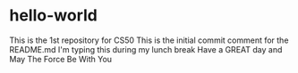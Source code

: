 # hello-world
This is the 1st repository for CS50 
This is the initial commit comment for the README.md 
I'm typing this during my lunch break 
Have a GREAT day and May The Force Be With You
